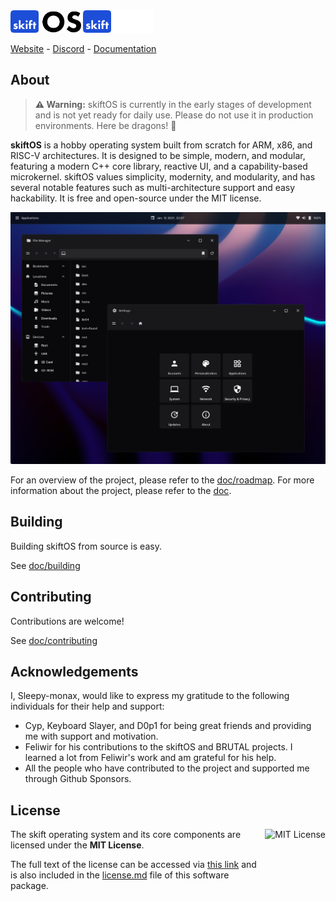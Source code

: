 <img src="doc/logo-light.svg#gh-light-mode-only" height="36" />
<img src="doc/logo-dark.svg#gh-dark-mode-only" height="36" />
<p>
  <a href="https://skiftos.org/">Website</a> -
  <a href="https://discord.skiftos.org">Discord</a> -
  <a href="https://docs.skiftos.org">Documentation</a>
</p>

## About

> **⚠ Warning:** skiftOS is currently in the early stages of development and is not yet ready for daily use. Please do not use it in production environments. Here be dragons! 🐉

**skiftOS** is a hobby operating system built from scratch for ARM, x86, and RISC-V architectures. It is designed to be simple, modern, and modular, featuring a modern C++ core library, reactive UI, and a capability-based microkernel. skiftOS values simplicity, modernity, and modularity, and has several notable features such as multi-architecture support and easy hackability. It is free and open-source under the MIT license.

![skiftOS Screenshot](doc/screenshots/2023-06-06.png)

For an overview of the project, please refer to the [doc/roadmap](https://docs.skiftos.org/roadmap.html). For more information about the project, please refer to the [doc](https://docs.skiftos.org/).

## Building

Building skiftOS from source is easy.

See [doc/building](https://docs.skiftos.org/building.html)

## Contributing

Contributions are welcome!

See [doc/contributing](https://docs.skiftos.org/contributing.html)

## Acknowledgements

I, Sleepy-monax, would like to express my gratitude to the following individuals for their help and support:

- Cyp, Keyboard Slayer, and D0p1 for being great friends and providing me with support and motivation.
- Feliwir for his contributions to the skiftOS and BRUTAL projects. I learned a lot from Feliwir's work and am grateful for his help.
- All the people who have contributed to the project and supported me through Github Sponsors.

## License

<a href="https://opensource.org/licenses/MIT">
  <img align="right" height="96" alt="MIT License" src="https://branding.cute.engineering/licenses/mit.svg" />
</a>

The skift operating system and its core components are licensed under the **MIT License**.

The full text of the license can be accessed via [this link](https://opensource.org/licenses/MIT) and is also included in the [license.md](license.md) file of this software package.

